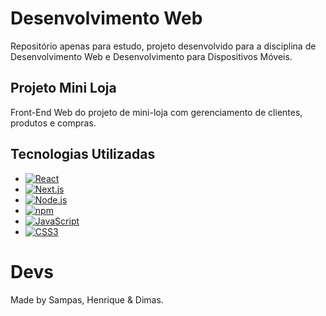 # Desenvolvimento Web

Repositório apenas para estudo, projeto desenvolvido para a disciplina de Desenvolvimento Web e Desenvolvimento para Dispositivos Móveis. 

## Projeto Mini Loja

Front-End Web do projeto de mini-loja com gerenciamento de clientes, produtos e compras.

## Tecnologias Utilizadas

* [![React](https://img.shields.io/badge/React-18.0.0-blue?style=for-the-badge&logo=react)](https://reactjs.org/)
* [![Next.js](https://img.shields.io/badge/Next.js-15.0.4-blue?style=for-the-badge&logo=next.js)](https://nextjs.org/)
* [![Node.js](https://img.shields.io/badge/Node.js-22.12.0-green?style=for-the-badge&logo=node.js)](https://nodejs.org/)
* [![npm](https://img.shields.io/badge/npm-latest-blue?style=for-the-badge&logo=npm)](https://www.npmjs.com/)
* [![JavaScript](https://img.shields.io/badge/JavaScript-yellow?style=for-the-badge&logo=javascript)](https://www.javascript.com/)
* [![CSS3](https://img.shields.io/badge/CSS3-blue?style=for-the-badge&logo=css3)](https://developer.mozilla.org/en-US/docs/Web/CSS)

# Devs

Made by Sampas, Henrique & Dimas.
